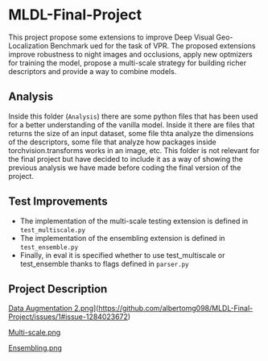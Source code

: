 # MLDL-Final-Project
This project propose some extensions to improve Deep Visual Geo-Localization Benchmark ued for the task of VPR. The proposed extensions improve robustness to night images and occlusions, apply new optmizers for training the model, propose a multi-scale strategy for building richer descriptors and provide a way to combine models.

## Analysis
Inside this folder (`Analysis`) there are some python files that has been used for a better understanding of the vanilla model. Inside it there are files that returns the size of an input dataset, some file thta analyze the dimensions of the descriptors, some file that analyze how packages inside torchvision.transforms works in an image, etc. This folder is not relevant for the final project but have decided to include it as a way of showing the previous analysis we have made before coding the final version of the project.
## Test Improvements
- The implementation of the multi-scale testing extension is defined in `test_multiscale.py`
- The implementation of the ensembling extension is defined in `test_ensemble.py`
- Finally, in eval it is specified whether to use test_multiscale or test_ensemble thanks to flags defined in `parser.py`

## Project Description
[Data Augmentation 2.png](https://github.com/albertomg098/MLDL-Final-Project/issues/1#issue-1284023672)](https://github.com/albertomg098/MLDL-Final-Project/issues/1#issue-1284023672)

[Multi-scale.png](https://github.com/albertomg098/MLDL-Final-Project/issues/1#issuecomment-1165804388)

[Ensembling.png](https://github.com/albertomg098/MLDL-Final-Project/issues/1#issuecomment-1165804191)
